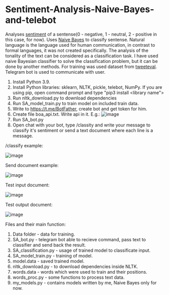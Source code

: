 # Sentiment-Analysis-Naive-Bayes-and-telebot
Analyses [sentiment](https://en.wikipedia.org/wiki/Sentiment_analysis) of a sentense(0 - negative, 1 - neutral, 2 - positive in this case, for now). 
Uses [Naive Bayes](https://en.wikipedia.org/wiki/Naive_Bayes_classifier) to classify sentense. 
Natural language is the language used for human communication, in contrast to formal languages, it was not created specifically.
The analysis of the tonality of the text can be considered as a classification task. 
I have used naive Bayesian classifier to solve the classification problem, but it can be done by another methods.
For training was used dataset from [tweeteval](https://github.com/cardiffnlp/tweeteval/tree/main/datasets/sentiment). Telegram bot is used to communicate with user.


1. Install Python 3.9.
2. Install Python libraries: sklearn, NLTK, pickle, telebot, NumPy. If you are using pip, open command prompt and type "pip3 install <library name">
3. Run nltk_download.py to download dependencies
4. Run SA_model_train.py to train model on included train data.
5. Write to https://t.me/BotFather, create bot and get token for him.
6. Create file boa_api.txt. Write api in it. E.g.:
   ![image](https://github.com/Stanislavius/Sentiment-Analysis-Naive-Bayes-and-Telebot/assets/56927835/62ff7318-39ca-4cce-96d4-c3d701df6342)
7. Run SA_bot.py
8. Open chat with your bot, type /classity and write your message to classify it's sentiment or send a text document where each line is a message.

/classify example:

![image](https://github.com/Stanislavius/Sentiment-Analysis-Naive-Bayes-and-telebot-/assets/56927835/62b91d4b-937c-4e65-a0cb-57874df85d91)

Send document example: 

![image](https://github.com/Stanislavius/Sentiment-Analysis-Naive-Bayes-and-Telebot/assets/56927835/93a6c649-b9de-4aec-a5cc-d157f2de9518) 

Test input document:

![image](https://github.com/Stanislavius/Sentiment-Analysis-Naive-Bayes-and-Telebot/assets/56927835/cc182637-6688-4002-b00c-8f7a41afef75)

Test output document:

![image](https://github.com/Stanislavius/Sentiment-Analysis-Naive-Bayes-and-Telebot/assets/56927835/398500b6-401e-4b7e-92cf-f1f4609e3137)



Files and their main function:
1. Data folder - data for training.
2. SA_bot.py - telegram bot able to recieve command, pass text to classifier and send back the result.
3. SA_classification.py - usage of trained model to classificate input.
4. SA_model_train.py - training of model.
5. model.data - saved trained model.
6. nltk_download.py - to download dependencies inside NLTK.
7. words.data - words which were used to train and their positions.
8. words_proc.py - some functions to process text data.
9. my_models.py - contains models written by me, Naive Bayes only for now.
